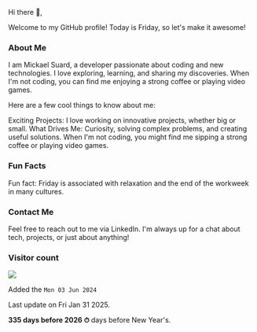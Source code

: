 

Hi there 👋,

Welcome to my GitHub profile! Today is Friday, so let's make it awesome!

### About Me
I am Mickael Suard, a developer passionate about coding and new technologies. 
I love exploring, learning, and sharing my discoveries. 
When I'm not coding, you can find me enjoying a strong coffee or playing video games.

Here are a few cool things to know about me:

Exciting Projects: I love working on innovative projects, whether big or small.
What Drives Me: Curiosity, solving complex problems, and creating useful solutions.
When I'm not coding, you might find me sipping a strong coffee or playing video games.

### Fun Facts
Fun fact: Friday is associated with relaxation and the end of the workweek in many cultures.

### Contact Me
Feel free to reach out to me via LinkedIn. I'm always up for a chat about tech, projects, or just about anything!

### Visitor count

<img src="https://profile-counter.glitch.me/MickaelSuard/count.svg" />

Added the `Mon 03 Jun 2024`

Last update on Fri Jan 31 2025.

**335 days before 2026 ⏱** days before New Year's.


